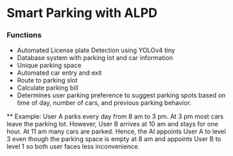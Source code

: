 # Smart Parking with ALPD

### Functions
* Automated License plate Detection using YOLOv4 tiny
* Database system with parking lot and car information
* Unique parking space
* Automated car entry and exit
* Route to parking slot
* Calculate parking bill
* Determines user parking preference to suggest parking spots based on time of day, number of cars, and previous parking behavior.

** Example: User A parks every day from 8 am to 3 pm. At 3 pm most cars leave the parking lot. However, User B arrives at 10 am and stays for one hour. At 11 am many cars are parked. Hence, the AI appoints User A to level 3 even though the parking space is empty at 8 am and appoints User B to level 1 so both user faces less inconvenience.



